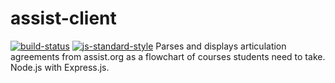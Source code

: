 # assist-client
[![build-status](https://img.shields.io/travis/oshaw/assist-client/master.svg)](https://travis-ci.org/oshaw/assist-client)
[![js-standard-style](https://img.shields.io/badge/code%20style-standard-brightgreen.svg)](http://standardjs.com/)
Parses and displays articulation agreements from assist.org as a flowchart of courses students need to take. Node.js with Express.js.
